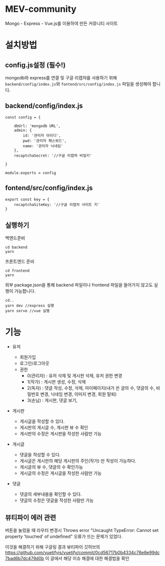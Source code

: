 MEV-community
=
Mongo - Express - Vue.js를 이용하여 만든 커뮤니티 사이트


설치방법
=
config.js설정 (필수!)
-
mongodb와 express를 연결 및 구글 리캡챠를 사용하기 위해 `backend/config/index.js`와  `fontend/src/config/index.js`  파일을 생성해야 합니다.

backend/config/index.js
-
```
const config = {

    dbUrl: 'mongodb URL',
    admin: {
        id: '관리자 아이디',
        pwd: '관리자 패스워드', 
        name: '관리자 닉네임' 
    },
    recaptchaSecret: '//구글 리캡챠 비밀키' 

}

module.exports = config
```
fontend/src/config/index.js
-
```
export const key = {
    recaptchaSiteKey: '//구글 리캡챠 사이트 키'
}

```

실행하기
-
백엔드준비
```
cd backend
yarn
```
프론트엔드 준비
```
cd frontend
yarn
```

외부 package.json을 통해 backend 파일이나 frontend 파일을 들어가지 않고도 실행이 가능합니다.
```
cd..
yarn dev //express 실행
yarn serve //vue 실행
```

기능
=

- 유저
    - 회원가입
    - 로그인/로그아웃
    - 권한
      - 0(관리자) : 유저 삭제 및 게시판 삭제, 유저 권한 변경
      - 1(작가) : 게시판 생성, 수정, 삭제
      - 2(독자) : 댓글 작성, 수정, 삭제, 마이페이지(내가 쓴 글의 수, 댓글의 수, 비밀번호 변경, 닉네임 변경, 이미지 변경, 회원 탈퇴)
      - 3(손님) : 게시판, 댓글 보기, 

- 게시판 
    - 게시글을 작성할 수 있다.
    - 게시판의 게시글 수, 게시판 뷰 수 확인
    - 게시판의 수정은 게시판을 작성한 사람만 가능

- 게시글
    - 댓글을 작성할 수 있다.
    - 게시글은 게시판의 해당 게시판의 주인(작가) 만 작성이 가능하다.
    - 게시글의 뷰 수, 댓글의 수 확인가능
    - 게시글의 수정은 게시글을 작성한 사람만 가능

- 댓글
    - 댓글의 세부내용을 확인할 수 있다.
    - 댓글의 수정은 댓글을 작성한 사람만 가능





뷰티파이 에러 관련 
-

버튼을 눌렀을 때 라우터 변경시 Throws error "Uncaught TypeError: Cannot set property 'touched' of undefined" 오류가 뜨는 문제가 있었다.

이것을 해결하기 위해 구글링 결과 뷰티파이 깃허브의 https://github.com/vuetifyjs/vuetify/commit/0cd56717b0b4334c78e8e99dc7bad6b7dc479d0b
이 글에서 해당 이슈 해결에 대한 해결법을 확인




